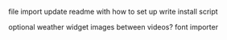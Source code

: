 file import
update readme with how to set up
write install script

optional weather widget
images between videos?
font importer